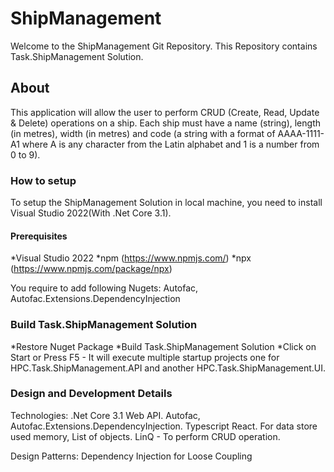 # ShipManagement
Welcome to the ShipManagement Git Repository. This Repository contains Task.ShipManagement Solution.

## About
This application will allow the user to perform CRUD (Create, Read, Update & Delete) operations on a ship.  Each ship must have a name (string), length (in metres), width (in metres) and code (a string with a format of AAAA-1111-A1 where A is any character from the Latin alphabet and 1 is a number from 0 to 9).

### How to setup
To setup the ShipManagement Solution in local machine, you need to install Visual Studio 2022(With .Net Core 3.1).
#### Prerequisites
*Visual Studio 2022
*npm (https://www.npmjs.com/)
*npx (https://www.npmjs.com/package/npx)

You require to add following Nugets:
Autofac, Autofac.Extensions.DependencyInjection

### Build Task.ShipManagement Solution
*Restore Nuget Package
*Build Task.ShipManagement Solution
*Click on Start or Press F5 - It will execute multiple startup projects one for HPC.Task.ShipManagement.API and another HPC.Task.ShipManagement.UI.

### Design and Development Details
Technologies:
.Net Core 3.1 Web API.
Autofac, Autofac.Extensions.DependencyInjection.
Typescript React.
For data store used memory, List of objects.
LinQ - To perform CRUD operation.

Design Patterns:
Dependency Injection for Loose Coupling

